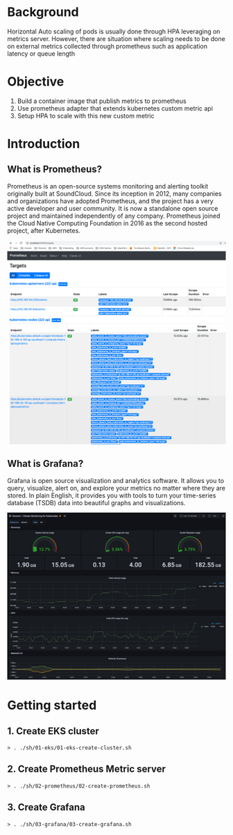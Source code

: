 # Background

Horizontal Auto scaling of pods is usually done through HPA leveraging on metrics server. However, there are situation where
scaling needs to be done on external metrics collected through prometheus such as application latency or queue length

# Objective

1. Build a container image that publish metrics to prometheus
2. Use prometheus adapter that extends kubernetes custom metric api
3. Setup HPA to scale with this new custom metric

# Introduction

## What is Prometheus?

Prometheus is an open-source systems monitoring and alerting toolkit originally built at SoundCloud. Since its inception in 2012, many companies and organizations have adopted Prometheus, and the project has a very active developer and user community. It is now a standalone open source project and maintained independently of any company. Prometheus joined the Cloud Native Computing Foundation in 2016 as the second hosted project, after Kubernetes.

![Prometheus](./sh/02-prometheus/screenshots/Prometheus_Time_Series_Collection_and_Processing_Server.png)

## What is Grafana?

Grafana is open source visualization and analytics software. It allows you to query, visualize, alert on, and explore your metrics no matter where they are stored. In plain English, it provides you with tools to turn your time-series database (TSDB) data into beautiful graphs and visualizations.

![Grafana](./sh/03-grafana/screenshots/Cluster_Monitoring_for_Kubernetes_-_Grafana.png)

# Getting started

## 1. Create EKS cluster

```
> . ./sh/01-eks/01-eks-create-cluster.sh
```

## 2. Create Prometheus Metric server

```
> . ./sh/02-prometheus/02-create-prometheus.sh
```

## 3. Create Grafana

```
> . ./sh/03-grafana/03-create-grafana.sh
```